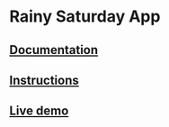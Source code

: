 # Rainy Saturday App

## [Documentation](docs/README.md)

## [Instructions](app/README.md)

## [Live demo]()